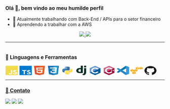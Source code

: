 ### Olá 👋, bem vindo ao meu humilde perfil

 - 🔭 Atualmente trabalhando com Back-End / APIs para o setor financeiro
 - 🌱 Aprendendo a trabalhar com a AWS

<div align="center">
  <a href="https://github.com/gusdanieloop">
  <img height="180em" src="https://github-readme-stats.vercel.app/api?username=gusdanieloop&show_icons=true&theme=dark&include_all_commits=true&count_private=true&custom_title=Github Stats"/>
  <img height="180em" src="https://github-readme-stats.vercel.app/api/top-langs/?username=gusdanieloop&layout=compact&langs_count=8&theme=dark"/>
</div>
  
---
  <div style="display:inline-block">
    <h3>🤖 Linguagens e Ferramentas</h3>
    <img align="center" alt="Js" height="30" width="40" src="https://raw.githubusercontent.com/devicons/devicon/master/icons/javascript/javascript-plain.svg">
  <img align="center" alt="Ts" height="30" width="40" src="https://raw.githubusercontent.com/devicons/devicon/master/icons/typescript/typescript-plain.svg">
  <img align="center" alt="HTML" height="30" width="40" src="https://raw.githubusercontent.com/devicons/devicon/master/icons/html5/html5-original.svg">
  <img align="center" alt="CSS" height="30" width="40" src="https://raw.githubusercontent.com/devicons/devicon/master/icons/css3/css3-original.svg">
  <img align="center" alt="Python" height="30" width="40" src="https://raw.githubusercontent.com/devicons/devicon/master/icons/python/python-original.svg">
  <img align="center" alt="Django" height="30" width="40" src="https://raw.githubusercontent.com/devicons/devicon/master/icons/django/django-plain.svg">
  <img align="center" alt="C" height="30" width="40" src="https://raw.githubusercontent.com/devicons/devicon/master/icons/c/c-original.svg">
  <img align="center" alt="C++" height="30" width="40" src="https://raw.githubusercontent.com/devicons/devicon/master/icons/cplusplus/cplusplus-original.svg">
  <img align="center" alt="VSCode" height="30" width="40" src="https://raw.githubusercontent.com/devicons/devicon/master/icons/vscode/vscode-original.svg">
  <img align="center" alt="AWS" height="30" width="40" src="https://raw.githubusercontent.com/devicons/devicon/master/icons/amazonwebservices/amazonwebservices-original.svg">
  <img align="center" alt="Github" height="30" width="40" src="https://raw.githubusercontent.com/devicons/devicon/master/icons/github/github-original.svg">

  </div>
  
---
  <div>
    <h3>📱 Contato</h3>
    <a href = "mailto:gusdanieloop@gmail.com"><img src="https://img.shields.io/badge/-Gmail-%23FF0000?style=for-the-badge&logo=gmail&logoColor=white" target="_blank"></a>
      <a href = "mailto:gusdanieloop@hotmail.com"><img src="https://img.shields.io/badge/-Hotmail-%230072C7?style=for-the-badge&logo=microsoft-outlook&logoColor=white" target="_blank"></a>
      <a href="https://www.linkedin.com/in/gustavo-daniel" target="_blank"><img src="https://img.shields.io/badge/-LinkedIn-%230077B5?style=for-the-badge&logo=linkedin&logoColor=white" target="_blank"></a>  
  </div>


  
  
